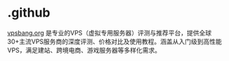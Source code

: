 # .github
[vpsbang.org](https://vpsbang.org) 是专业的VPS（虚拟专用服务器）评测与推荐平台，提供全球30+主流VPS服务商的深度评测、价格对比及使用教程。涵盖从入门级到高性能VPS，满足建站、跨境电商、游戏服务器等多样化需求。

